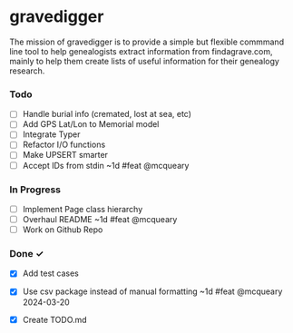 # gravedigger

The mission of gravedigger is to provide a simple but flexible commmand line tool to help genealogists extract information from findagrave.com, mainly to help them create lists of useful information for their genealogy research.

### Todo

- [ ] Handle burial info (cremated, lost at sea, etc)  
- [ ] Add GPS Lat/Lon to Memorial model  
- [ ] Integrate Typer  
- [ ] Refactor I/O functions  
- [ ] Make UPSERT smarter  
- [ ] Accept IDs from stdin ~1d #feat @mcqueary  

### In Progress

- [ ] Implement Page class hierarchy  
- [ ] Overhaul README ~1d #feat @mcqueary  
- [ ] Work on Github Repo  

### Done ✓

- [x] Add test cases  
- [x] Use csv package instead of manual formatting ~1d #feat @mcqueary 2024-03-20  
- [x] Create TODO.md  

